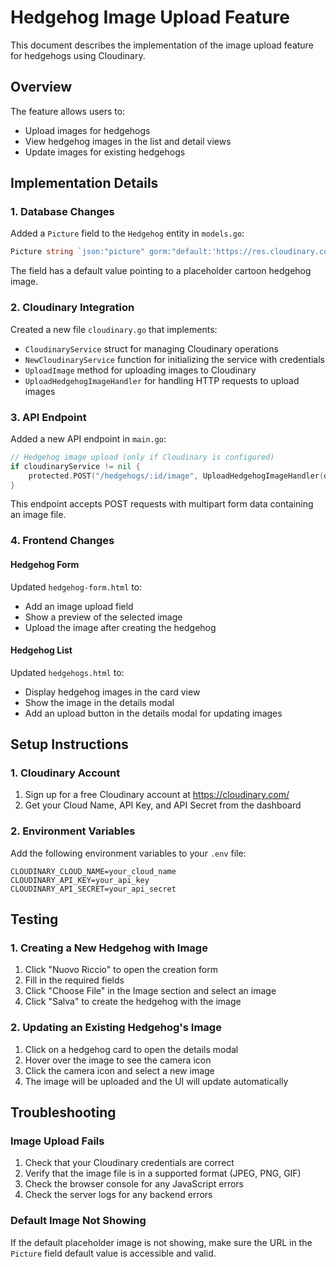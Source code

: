 # Hedgehog Image Upload Feature

This document describes the implementation of the image upload feature for hedgehogs using Cloudinary.

## Overview

The feature allows users to:
- Upload images for hedgehogs
- View hedgehog images in the list and detail views
- Update images for existing hedgehogs

## Implementation Details

### 1. Database Changes

Added a `Picture` field to the `Hedgehog` entity in `models.go`:

```go
Picture string `json:"picture" gorm:"default:'https://res.cloudinary.com/demo/image/upload/v1312461204/sample.jpg'" example:"https://res.cloudinary.com/demo/image/upload/v1312461204/sample.jpg" description:"URL to the hedgehog's picture"`
```

The field has a default value pointing to a placeholder cartoon hedgehog image.

### 2. Cloudinary Integration

Created a new file `cloudinary.go` that implements:
- `CloudinaryService` struct for managing Cloudinary operations
- `NewCloudinaryService` function for initializing the service with credentials
- `UploadImage` method for uploading images to Cloudinary
- `UploadHedgehogImageHandler` for handling HTTP requests to upload images

### 3. API Endpoint

Added a new API endpoint in `main.go`:

```go
// Hedgehog image upload (only if Cloudinary is configured)
if cloudinaryService != nil {
    protected.POST("/hedgehogs/:id/image", UploadHedgehogImageHandler(db, cloudinaryService))
}
```

This endpoint accepts POST requests with multipart form data containing an image file.

### 4. Frontend Changes

#### Hedgehog Form

Updated `hedgehog-form.html` to:
- Add an image upload field
- Show a preview of the selected image
- Upload the image after creating the hedgehog

#### Hedgehog List

Updated `hedgehogs.html` to:
- Display hedgehog images in the card view
- Show the image in the details modal
- Add an upload button in the details modal for updating images

## Setup Instructions

### 1. Cloudinary Account

1. Sign up for a free Cloudinary account at https://cloudinary.com/
2. Get your Cloud Name, API Key, and API Secret from the dashboard

### 2. Environment Variables

Add the following environment variables to your `.env` file:

```
CLOUDINARY_CLOUD_NAME=your_cloud_name
CLOUDINARY_API_KEY=your_api_key
CLOUDINARY_API_SECRET=your_api_secret
```

## Testing

### 1. Creating a New Hedgehog with Image

1. Click "Nuovo Riccio" to open the creation form
2. Fill in the required fields
3. Click "Choose File" in the Image section and select an image
4. Click "Salva" to create the hedgehog with the image

### 2. Updating an Existing Hedgehog's Image

1. Click on a hedgehog card to open the details modal
2. Hover over the image to see the camera icon
3. Click the camera icon and select a new image
4. The image will be uploaded and the UI will update automatically

## Troubleshooting

### Image Upload Fails

1. Check that your Cloudinary credentials are correct
2. Verify that the image file is in a supported format (JPEG, PNG, GIF)
3. Check the browser console for any JavaScript errors
4. Check the server logs for any backend errors

### Default Image Not Showing

If the default placeholder image is not showing, make sure the URL in the `Picture` field default value is accessible and valid.